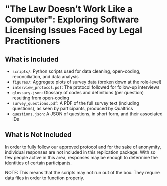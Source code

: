 # "The Law Doesn’t Work Like a Computer": Exploring Software Licensing Issues Faced by Legal Practitioners

## What is Included
- `scripts/`: Python scripts used for data cleaning, open-coding, reconciliation, and data analysis
- `figures/`: Aggregate plots of survey data (broken down at the role-level)
- `interview_protocol.pdf`: The protocol followed for follow-up interviews
- `glossary.json`: Glossary of codes and definitions (per question) resulting from open-coding
- `survey_questions.pdf`: A PDF of the full survey text (including questions), as seen by participants, produced by Qualtrics
- `questions.json`: A JSON of questions, in short form, and their associated IDs

## What is Not Included
In order to fully follow our approved protocol and for the sake of anonymity, individual responses are not included in this replication package.  With so few people active in this area, responses may be enough to determine the identities of certain participants.

NOTE: This means that the scripts may not run out of the box.  They require data files in order to function properly.
